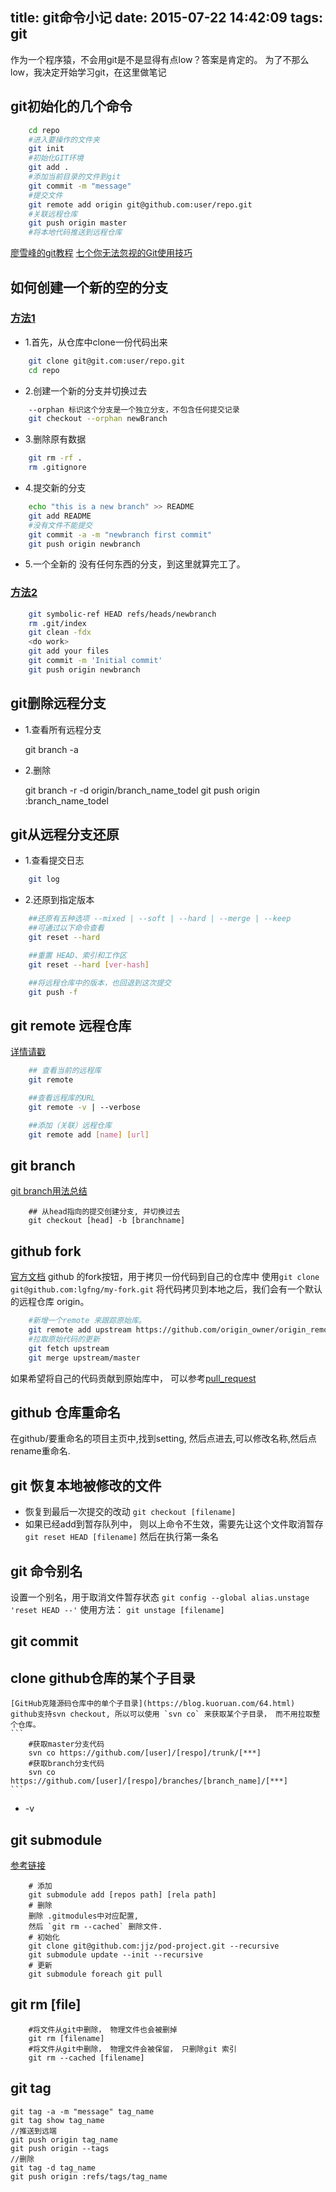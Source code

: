 title: git命令小记
date: 2015-07-22 14:42:09
tags: git
---
作为一个程序猿，不会用git是不是显得有点low？答案是肯定的。
为了不那么low，我决定开始学习git，在这里做笔记
## git初始化的几个命令
<!--more-->

```bash
    cd repo
    #进入要操作的文件夹
    git init
    #初始化GIT环境
    git add .
    #添加当前目录的文件到git
    git commit -m "message"
    #提交文件
    git remote add origin git@github.com:user/repo.git
    #关联远程仓库
    git push origin master
    #将本地代码推送到远程仓库
```

[廖雪峰的git教程](http://www.liaoxuefeng.com/wiki/0013739516305929606dd18361248578c67b8067c8c017b000)
[七个你无法忽视的Git使用技巧](http://www.oschina.net/news/68437/seven-git-hacks-you-just-cannot-ignore)


## 如何创建一个新的空的分支
### [方法1](http://www.ooso.net/archives/636)

* 1.首先，从仓库中clone一份代码出来

```bash
    git clone git@git.com:user/repo.git
    cd repo
```

* 2.创建一个新的分支并切换过去

```bash
    --orphan 标识这个分支是一个独立分支，不包含任何提交记录
    git checkout --orphan newBranch
```

* 3.删除原有数据

```bash
    git rm -rf .
    rm .gitignore
```

* 4.提交新的分支

```bash
    echo "this is a new branch" >> README
    git add README
    #没有文件不能提交
    git commit -a -m "newbranch first commit"
    git push origin newbranch
```

* 5.一个全新的 没有任何东西的分支，到这里就算完工了。

### [方法2](http://gitbook.liuhui998.com/5_1.html)

```bash
    git symbolic-ref HEAD refs/heads/newbranch
    rm .git/index
    git clean -fdx
    <do work>
    git add your files
    git commit -m 'Initial commit'
    git push origin newbranch
```

## git删除远程分支

* 1.查看所有远程分支
    
    git branch -a

* 2.删除
    
    git branch -r -d origin/branch_name_todel
    git push origin :branch_name_todel


## git从远程分支还原

* 1.查看提交日志

```bash
    git log
```

* 2.还原到指定版本

```bash
    ##还原有五种选项 --mixed | --soft | --hard | --merge | --keep 
    ##可通过以下命令查看
    git reset --hard

    ##重置 HEAD、索引和工作区
    git reset --hard [ver-hash]

    ##将远程仓库中的版本，也回退到这次提交
    git push -f
```

## git remote 远程仓库
[详情请戳](http://blog.csdn.net/wangjia55/article/details/8802490)
```bash
    ## 查看当前的远程库
    git remote

    ##查看远程库的URL
    git remote -v | --verbose

    ##添加（关联）远程仓库
    git remote add [name] [url]
```

## git branch
[git branch用法总结](http://blog.csdn.net/xiruanliuwei/article/details/6919319)
```base
    ## 从head指向的提交创建分支, 并切换过去
    git checkout [head] -b [branchname]
```

## github fork
[官方文档](https://help.github.com/articles/fork-a-repo/)
github 的fork按钮，用于拷贝一份代码到自己的仓库中
使用`git clone git@github.com:lgfng/my-fork.git` 将代码拷贝到本地之后，我们会有一个默认的远程仓库 origin。
```bash
    #新增一个remote 来跟踪原始库。
    git remote add upstream https://github.com/origin_owner/origin_remote.git
    #拉取原始代码的更新
    git fetch upstream
    git merge upstream/master
```

如果希望将自己的代码贡献到原始库中， 可以参考[pull_request](http://help.github.com/send-pull-requests/ )

## github 仓库重命名
在github/要重命名的项目主页中,找到setting, 然后点进去,可以修改名称,然后点rename重命名.

## git 恢复本地被修改的文件
+ 恢复到最后一次提交的改动
`git checkout [filename]`
+ 如果已经add到暂存队列中， 则以上命令不生效，需要先让这个文件取消暂存
`git reset HEAD [filename]` 
然后在执行第一条名

## git 命令别名
设置一个别名，用于取消文件暂存状态
`git config --global alias.unstage 'reset HEAD --'` 
使用方法：
`git unstage [filename]`

## git commit
## clone github仓库的某个子目录
    [GitHub克隆源码仓库中的单个子目录](https://blog.kuoruan.com/64.html)
    github支持svn checkout, 所以可以使用 `svn co` 来获取某个子目录， 而不用拉取整个仓库。
    ``` 
        #获取master分支代码
        svn co https://github.com/[user]/[respo]/trunk/[***]
        #获取branch分支代码
        svn co https://github.com/[user]/[respo]/branches/[branch_name]/[***]
    ```
+ -v 

## git submodule
[参考链接](https://segmentfault.com/a/1190000003076028)
```
    # 添加
    git submodule add [repos path] [rela path]
    # 删除
    删除 .gitmodules中对应配置, 
    然后 `git rm --cached` 删除文件.
    # 初始化
    git clone git@github.com:jjz/pod-project.git --recursive
    git submodule update --init --recursive
    # 更新
    git submodule foreach git pull
```

## git rm [file]
```
    #将文件从git中删除， 物理文件也会被删掉
    git rm [filename]
    #将文件从git中删除， 物理文件会被保留， 只删除git 索引
    git rm --cached [filename]
```

## git tag
```
git tag -a -m "message" tag_name
git tag show tag_name
//推送到远端
git push origin tag_name
git push origin --tags
//删除
git tag -d tag_name
git push origin :refs/tags/tag_name
```